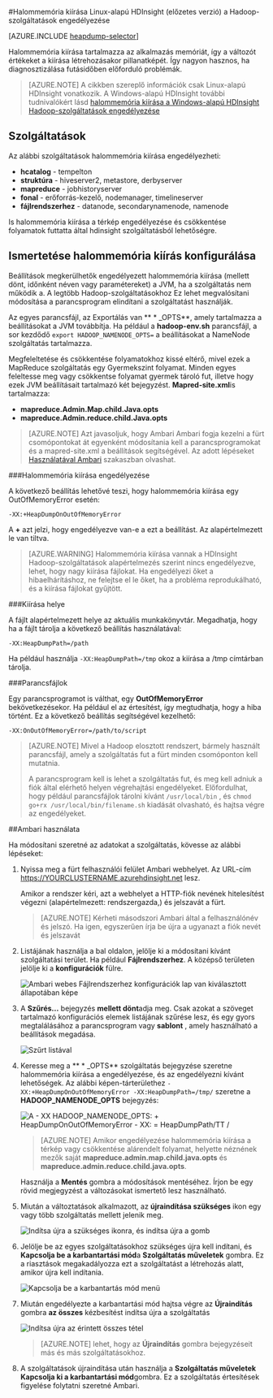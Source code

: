 <properties
    pageTitle="Halommemória kiírása a HDInsight Hadoop-szolgáltatások engedélyezése |} Microsoft Azure"
    description="Engedélyezze a halommemória kiírása a Hadoop szolgáltatásai Linux-alapú HDInsight fürt hibakeresési és elemzéshez."
    services="hdinsight"
    documentationCenter=""
    authors="Blackmist"
    manager="jhubbard"
    editor="cgronlun"
    tags="azure-portal"/>

<tags
    ms.service="hdinsight"
    ms.workload="big-data"
    ms.tgt_pltfrm="na"
    ms.devlang="na"
    ms.topic="article"
    ms.date="09/27/2016"
    ms.author="larryfr"/>


#<a name="enable-heap-dumps-for-hadoop-services-on-linux-based-hdinsight-preview"></a>Halommemória kiírása Linux-alapú HDInsight (előzetes verzió) a Hadoop-szolgáltatások engedélyezése

[AZURE.INCLUDE [heapdump-selector](../../includes/hdinsight-selector-heap-dump.md)]

Halommemória kiírása tartalmazza az alkalmazás memóriát, így a változót értékeket a kiírása létrehozásakor pillanatképét. Így nagyon hasznos, ha diagnosztizálása futásidőben előforduló problémák.

> [AZURE.NOTE] A cikkben szereplő információk csak Linux-alapú HDInsight vonatkozik. A Windows-alapú HDInsight további tudnivalókért lásd [halommemória kiírása a Windows-alapú HDInsight Hadoop-szolgáltatások engedélyezése](hdinsight-hadoop-collect-debug-heap-dumps.md)

## <a name="whichServices"></a>Szolgáltatások

Az alábbi szolgáltatások halommemória kiírása engedélyezheti:

*  **hcatalog** - tempelton
*  **struktúra** - hiveserver2, metastore, derbyserver
*  **mapreduce** - jobhistoryserver
*  **fonal** - erőforrás-kezelő, nodemanager, timelineserver
*  **fájlrendszerhez** - datanode, secondarynamenode, namenode

Is halommemória kiírása a térkép engedélyezése és csökkentése folyamatok futtatta által hdinsight szolgáltatásból lehetőségre.

## <a name="configuration"></a>Ismertetése halommemória kiírás konfigurálása

Beállítások megkerülhetők engedélyezett halommemória kiírása (mellett dönt, időnként néven vagy paramétereket) a JVM, ha a szolgáltatás nem működik a. A legtöbb Hadoop-szolgáltatásokhoz Ez lehet megvalósítani módosítása a parancsprogram elindítani a szolgáltatást használják.

Az egyes parancsfájl, az Exportálás van ** \* \_OPTS**, amely tartalmazza a beállításokat a JVM továbbítja. Ha például a **hadoop-env.sh** parancsfájl, a sor kezdődő `export HADOOP_NAMENODE_OPTS=` a beállításokat a NameNode szolgáltatás tartalmazza.

Megfeleltetése és csökkentése folyamatokhoz kissé eltérő, mivel ezek a MapReduce szolgáltatás egy Gyermekszint folyamat. Minden egyes feleltesse meg vagy csökkentse folyamat gyermek tároló fut, illetve hogy ezek JVM beállításait tartalmazó két bejegyzést. **Mapred-site.xml**is tartalmazza:

* **mapreduce.Admin.Map.child.Java.opts**
* **mapreduce.Admin.reduce.child.Java.opts**

> [AZURE.NOTE] Azt javasoljuk, hogy Ambari Ambari fogja kezelni a fürt csomópontokat át egyenként módosítania kell a parancsprogramokat és a mapred-site.xml a beállítások segítségével. Az adott lépéseket [Használatával Ambari](#using-ambari) szakaszban olvashat.

###<a name="enable-heap-dumps"></a>Halommemória kiírása engedélyezése

A következő beállítás lehetővé teszi, hogy halommemória kiírása egy OutOfMemoryError esetén:

    -XX:+HeapDumpOnOutOfMemoryError

A **+** azt jelzi, hogy engedélyezve van-e a ezt a beállítást. Az alapértelmezett le van tiltva.

> [AZURE.WARNING] Halommemória kiírása vannak a HDInsight Hadoop-szolgáltatások alapértelmezés szerint nincs engedélyezve, lehet, hogy nagy kiírása fájlokat. Ha engedélyezi őket a hibaelhárításhoz, ne felejtse el le őket, ha a probléma reprodukálható, és a kiírása fájlokat gyűjtött.

###<a name="dump-location"></a>Kiírása helye

A fájlt alapértelmezett helye az aktuális munkakönyvtár. Megadhatja, hogy ha a fájlt tárolja a következő beállítás használatával:

    -XX:HeapDumpPath=/path

Ha például használja `-XX:HeapDumpPath=/tmp` okoz a kiírása a /tmp címtárban tárolja.

###<a name="scripts"></a>Parancsfájlok

Egy parancsprogramot is válthat, egy **OutOfMemoryError** bekövetkezésekor. Ha például el az értesítést, így megtudhatja, hogy a hiba történt. Ez a következő beállítás segítségével kezelhető:

    -XX:OnOutOfMemoryError=/path/to/script

> [AZURE.NOTE] Mivel a Hadoop elosztott rendszert, bármely használt parancsfájl, amely a szolgáltatás fut a fürt minden csomóponton kell mutatnia.
>
> A parancsprogram kell is lehet a szolgáltatás fut, és meg kell adniuk a fiók által elérhető helyen végrehajtási engedélyeket. Előfordulhat, hogy például parancsfájlok tárolni kívánt `/usr/local/bin` , és `chmod go+rx /usr/local/bin/filename.sh` kiadását olvasható, és hajtsa végre az engedélyeket.

##<a name="using-ambari"></a>Ambari használata

Ha módosítani szeretné az adatokat a szolgáltatás, kövesse az alábbi lépéseket:

1. Nyissa meg a fürt felhasználói felület Ambari webhelyet. Az URL-cím https://YOURCLUSTERNAME.azurehdinsight.net lesz.

    Amikor a rendszer kéri, azt a webhelyet a HTTP-fiók nevének hitelesítést végezni (alapértelmezett: rendszergazda,) és jelszavát a fürt.

    > [AZURE.NOTE] Kérheti másodszori Ambari által a felhasználónév és jelszó. Ha igen, egyszerűen írja be újra a ugyanazt a fiók nevét és jelszavát

2. Listájának használja a bal oldalon, jelölje ki a módosítani kívánt szolgáltatási terület. Ha például **Fájlrendszerhez**. A középső területen jelölje ki a **konfigurációk** fülre.

    ![Ambari webes Fájlrendszerhez konfigurációk lap van kiválasztott állapotában képe](./media/hdinsight-hadoop-heap-dump-linux/serviceconfig.png)

3. A **Szűrés...** bejegyzés **mellett dönt**adja meg. Csak azokat a szöveget tartalmazó konfigurációs elemek listájának szűrése lesz, és egy gyors megtalálásához a parancsprogram vagy **sablont** , amely használható a beállítások megadása.

    ![Szűrt listával](./media/hdinsight-hadoop-heap-dump-linux/filter.png)

4. Keresse meg a ** \* \_OPTS** szolgáltatás bejegyzése szeretne halommemória kiírása a engedélyezése, és az engedélyezni kívánt lehetőségek. Az alábbi képen-tárterülethez `-XX:+HeapDumpOnOutOfMemoryError -XX:HeapDumpPath=/tmp/` szeretne a **HADOOP\_NAMENODE\_OPTS** bejegyzés:

    ![A - XX HADOOP_NAMENODE_OPTS: + HeapDumpOnOutOfMemoryError - XX: = HeapDumpPath/TT /](./media/hdinsight-hadoop-heap-dump-linux/opts.png)

    > [AZURE.NOTE] Amikor engedélyezése halommemória kiírása a térkép vagy csökkentése alárendelt folyamat, helyette néznének mezők saját **mapreduce.admin.map.child.java.opts** és **mapreduce.admin.reduce.child.java.opts**.

    Használja a **Mentés** gombra a módosítások mentéséhez. Írjon be egy rövid megjegyzést a változásokat ismertető lesz használható.

5. Miután a változtatások alkalmazott, az **újraindítása szükséges** ikon egy vagy több szolgáltatás mellett jelenik meg.

    ![Indítsa újra a szükséges ikonra, és indítsa újra a gomb](./media/hdinsight-hadoop-heap-dump-linux/restartrequiredicon.png)

6. Jelölje be az egyes szolgáltatásokhoz szükséges újra kell indítani, és **Kapcsolja be a karbantartási mód**a **Szolgáltatás műveletek** gombra. Ez a riasztások megakadályozza ezt a szolgáltatást a létrehozás alatt, amikor újra kell indítania.

    ![Kapcsolja be a karbantartás mód menü](./media/hdinsight-hadoop-heap-dump-linux/maintenancemode.png)

7. Miután engedélyezte a karbantartási mód hajtsa végre az **Újraindítás** gombra **az összes** kézbesítést indítsa újra a szolgáltatás

    ![Indítsa újra az érintett összes tétel](./media/hdinsight-hadoop-heap-dump-linux/restartbutton.png)

    > [AZURE.NOTE] lehet, hogy az **Újraindítás** gombra bejegyzéseit más és más szolgáltatásokhoz.

8. A szolgáltatások újraindítása után használja a **Szolgáltatás műveletek** **Kapcsolja ki a karbantartási mód**gombra. Ez a szolgáltatás értesítések figyelése folytatni szeretné Ambari.
